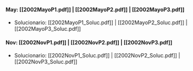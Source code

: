 #### May: [[2002MayoP1.pdf]] | [[2002MayoP2.pdf]] | [[2002MayoP3.pdf]]
- Solucionario: [[2002MayoP1_Soluc.pdf]] | [[2002MayoP2_Soluc.pdf]] | [[2002MayoP3_Soluc.pdf]]

#### Nov: [[2002NovP1.pdf]] | [[2002NovP2.pdf]] | [[2002NovP3.pdf]]
- Solucionario: [[2002NovP1_Soluc.pdf]] | [[2002NovP2_Soluc.pdf]] | [[2002NovP3_Soluc.pdf]]